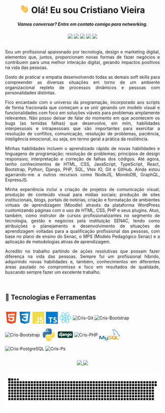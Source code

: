 <h1 align="center"> <img src="https://raw.githubusercontent.com/ABSphreak/ABSphreak/master/gifs/Hi.gif" width="30px"> Olá! Eu sou Cristiano Vieira </h1>
<h5 align="center">Vamos conversar? Entre em contato comigo para networking.</h5>

<div align="center">
   <a href="http://agenciadigitaldesign.ga/" target="_blank"><img src="https://img.shields.io/badge/Site-FF4500?style=for-the-badge&logo=circle&logoColor=white" target="_blank"></a>
  <a href="https://www.instagram.com/criscaminhavieira/" target="_blank"><img src="https://img.shields.io/badge/-Instagram-%23E4405F?style=for-the-badge&logo=instagram&logoColor=white" target="_blank"></a>
  <a href="mailto:cvscaminha@hotmail.com" target="_blank"><img src="https://img.shields.io/badge/Microsoft_Outlook-0078D4?style=for-the-badge&logo=microsoft-outlook&logoColor=white" target="_blank"></a> 
  <a href = "mailto:cvscaminhaetec@gmail.com"><img src="https://img.shields.io/badge/-Gmail-%23333?style=for-the-badge&logo=gmail&logoColor=white" target="_blank"></a>
  <a href="https://www.linkedin.com/in/cristianocaminha/" target="_blank"><img src="https://img.shields.io/badge/-LinkedIn-%230077B5?style=for-the-badge&logo=linkedin&logoColor=white" target="_blank"></a>
</div>  

<br>
<div align="justify">
<p>Sou um profissional apaixonado por tecnologia, design e marketing digital, elementos que, juntos, proporcionam novas formas de fazer negócios e contribuem para uma melhor interação digital, gerando impactos positivos na vida das pessoas.</p>

<p>Gosto de praticar a empatia desenvolvendo todas as demais soft skills para compreender as diversas situações em torno de um ambiente organizacional repleto de processos dinâmicos e pessoas com personalidades distintas.</p>

<p>Fico encantado com o universo da programação, incorporado aos scripts de forma fracionada que começam a se unir gerando um modelo visual e funcionalidades com foco em soluções viáveis para problemas amplamente relevantes. Não posso deixar de falar do momento em que acontecem os bugs (as temidas falhas) que desenvolve, em mim, habilidades interpessoais e intrapessoais que são importantes para exercitar a resolução de conflitos, comunicação, resolução de problemas, paciência, inteligência emocional, ou seja, em termo geral a prática da resiliência.</p>

   <p>Minhas habilidades incluem o aprendizado rápido de novas habilidades e linguagens de programação; resolução de problemas; princípios de design responsivo; interpretação e correção de falhas dos códigos. Até agora, tenho conhecimentos de HTML, CSS, JavaScript, TypeScript, React, Bootstrap, Python, Django, PHP, SQL, Vtex IO, Git e GitHub. Ainda estou agarrando-me a outros recursos como NodeJS, MondoDB, GraphQL, ExpressJS.</p>
  
   <p>Minha experiência inclui a criação de projetos de comunicação visual; produção de conteúdo visual para mídias sociais; produção de sites institucionais, blogs, portais de notícias, criação e formatação de ambientes virtuais de aprendizagem (Moodle) através da plataforma WordPress customizando páginas com o uso de HTML, CSS, PHP e seus plugins. Atuo, também, como instrutor de cursos profissionalizantes no segmento de tecnologia, gestão e negócios pela instituição SENAC, tendo como atribuições o planejamento e desenvolvimento de situações de aprendizagem voltadas para a qualificação profissional das pessoas, com base no plano de ensino do Senac, o MPS (Modelo Pedagógico Senac) e a aplicação de metodologias ativas de aprendizagem.</p>
   
<p>Acredito no trabalho partindo de ações resolutivas que possam fazer diferença na vida das pessoas. Sempre fui um profissional híbrido, adquirindo novas habilidades e, também, conhecimentos em diferentes áreas pautado no compromisso e foco em resultados de qualidade, buscando sempre fazer um excelente trabalho.</p>
</div>

<br>

## 🚀 Tecnologias e Ferramentas

<div align="left" style="display: inline_block"><br>
  <img align="center" alt="Cris-HTML" height="40" src="https://raw.githubusercontent.com/devicons/devicon/master/icons/html5/html5-original.svg">
  <img align="center" alt="Cris-CSS" height="40"  src="https://raw.githubusercontent.com/devicons/devicon/master/icons/css3/css3-original.svg">
  <img align="center" alt="Cris-Js" height="40"  src="https://raw.githubusercontent.com/devicons/devicon/master/icons/javascript/javascript-plain.svg">
  <img align="center" alt="Cris-Ts" height="40" src="https://raw.githubusercontent.com/devicons/devicon/master/icons/typescript/typescript-plain.svg">
  <img align="center" alt="Cris-React" height="40"  src="https://raw.githubusercontent.com/devicons/devicon/master/icons/react/react-original.svg">
  <img align="center" alt="Cris-Git" height="40"  src="https://cdn.jsdelivr.net/gh/devicons/devicon/icons/git/git-original.svg">
  <img align="center" alt="Cris-Bootstrap" height="40"  src="https://cdn.jsdelivr.net/gh/devicons/devicon/icons/bootstrap/bootstrap-plain.svg">
  <img align="center" alt="Cris-Bootstrap" height="40" src="https://raw.githubusercontent.com/prplx/svg-logos/5585531d45d294869c4eaab4d7cf2e9c167710a9/svg/materialize.svg">
  <img align="center" alt="Cris-Python" height="50"  src="https://raw.githubusercontent.com/devicons/devicon/master/icons/python/python-original.svg">
  <img align="center" alt="Cris-Django" height="50"  src="https://raw.githubusercontent.com/devicons/devicon/master/icons/django/django-original.svg">
  <img align="center" alt="Cris-PHP" height="50"  src="https://cdn.jsdelivr.net/gh/devicons/devicon/icons/php/php-plain.svg">
  <img align="center" alt="Cris-Java" height="70" src="https://raw.githubusercontent.com/devicons/devicon/master/icons/mysql/mysql-original-wordmark.svg" >
  <img align="center" alt="Cris-PostgreSQL" height="40"  src="https://cdn.jsdelivr.net/gh/devicons/devicon/icons/postgresql/postgresql-original.svg">
  <img align="center" alt="Cris-Ps" height="40" " src="https://cdn.jsdelivr.net/gh/devicons/devicon/icons/photoshop/photoshop-plain.svg">  
</div> 

##

<div align="center">
  <a href="https://github.com/cvscaminha">
  <img height="150em" src="https://github-readme-stats.vercel.app/api?username=cvscaminha&show_icons=true&theme=highcontrast&include_all_commits=true&count_private=true"/>
  <img height="150em" src="https://github-readme-stats.vercel.app/api/top-langs/?username=cvscaminha&layout=compact&langs_count=7&theme=highcontrast"/>
</div>
  
##
  
 ![Snake animation](https://github.com/cvscaminha/cvscaminha/blob/output/github-contribution-grid-snake.svg)
</div>
